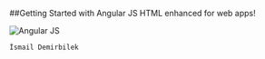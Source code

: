 ##Getting Started with  Angular JS
HTML enhanced for web apps!

![Angular JS](https://angularjs.org/img/AngularJS-large.png)

`İsmail Demirbilek`